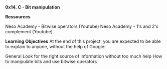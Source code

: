 **0x14. C - Bit manipulation**

**Ressources**

Neso Academy - Bitwise operators (Youtube)
Neso Academy - 1's and 2's complement (Youtube)

**Learning Objectives**
At the end of this project, you are expected to be able to explain to anyone, without the help of Google:

General
Look for the right source of information without too much help
How to manipulate bits and use bitwise operators
